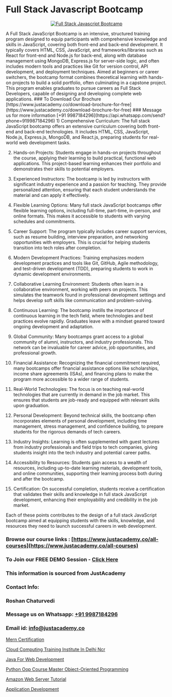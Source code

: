 # Full Stack Javascript Bootcamp

<p align="center">
  <a href="https://justacademy.co/program-detail/full-stack-web-development">
    <img src="https://justacademy.co/storage2/program_images/1704700371.webp" alt="Full Stack Javascript Bootcamp">
  </a>
</p>
A Full Stack JavaScript Bootcamp is an intensive, structured training program designed to equip participants with comprehensive knowledge and skills in JavaScript, covering both front-end and back-end development. It typically covers HTML, CSS, JavaScript, and frameworks/libraries such as React for front-end and Node.js for back-end, along with database management using MongoDB, Express.js for server-side logic, and often includes modern tools and practices like Git for version control, API development, and deployment techniques. Aimed at beginners or career switchers, the bootcamp format combines theoretical learning with hands-on projects to build a solid portfolio, often culminating in a capstone project. This program enables graduates to pursue careers as Full Stack Developers, capable of designing and developing complete web applications.
### To Download Our Brochure [https://www.justacademy.co/download-brochure-for-free](https://www.justacademy.co/download-brochure-for-free)
### Message us for more information [+91 9987184296](https://api.whatsapp.com/send?phone=919987184296)
1) Comprehensive Curriculum: The full stack JavaScript bootcamp offers an extensive curriculum covering both front-end and back-end technologies. It includes HTML, CSS, JavaScript, Node.js, Express.js, MongoDB, and React.js, preparing students for real-world web development tasks.

2) Hands-on Projects: Students engage in hands-on projects throughout the course, applying their learning to build practical, functional web applications. This project-based learning enhances their portfolio and demonstrates their skills to potential employers.

3) Experienced Instructors: The bootcamp is led by instructors with significant industry experience and a passion for teaching. They provide personalized attention, ensuring that each student understands the material and can apply it effectively.

4) Flexible Learning Options: Many full stack JavaScript bootcamps offer flexible learning options, including full-time, part-time, in-person, and online formats. This makes it accessible to students with varying schedules and commitments.

5) Career Support: The program typically includes career support services, such as resume building, interview preparation, and networking opportunities with employers. This is crucial for helping students transition into tech roles after completion.

6) Modern Development Practices: Training emphasizes modern development practices and tools like Git, GitHub, Agile methodology, and test-driven development (TDD), preparing students to work in dynamic development environments.

7) Collaborative Learning Environment: Students often learn in a collaborative environment, working with peers on projects. This simulates the teamwork found in professional development settings and helps develop soft skills like communication and problem-solving.

8) Continuous Learning: The bootcamp instills the importance of continuous learning in the tech field, where technologies and best practices evolve rapidly. Graduates leave with a mindset geared toward ongoing development and adaptation.

9) Global Community: Many bootcamps grant access to a global community of alumni, instructors, and industry professionals. This network can be invaluable for career advice, job opportunities, and professional growth.

10) Financial Assistance: Recognizing the financial commitment required, many bootcamps offer financial assistance options like scholarships, income share agreements (ISAs), and financing plans to make the program more accessible to a wider range of students.

11) Real-World Technologies: The focus is on teaching real-world technologies that are currently in demand in the job market. This ensures that students are job-ready and equipped with relevant skills upon graduation.

12) Personal Development: Beyond technical skills, the bootcamp often incorporates elements of personal development, including time management, stress management, and confidence building, to prepare students for the rigorous demands of tech careers.

13) Industry Insights: Learning is often supplemented with guest lectures from industry professionals and field trips to tech companies, giving students insight into the tech industry and potential career paths.

14) Accessibility to Resources: Students gain access to a wealth of resources, including up-to-date learning materials, development tools, and online communities, supporting their learning process both during and after the bootcamp.

15) Certification: On successful completion, students receive a certification that validates their skills and knowledge in full stack JavaScript development, enhancing their employability and credibility in the job market. 

Each of these points contributes to the design of a full stack JavaScript bootcamp aimed at equipping students with the skills, knowledge, and resources they need to launch successful careers in web development.

### Browse our course links : [https://www.justacademy.co/all-courses](https://www.justacademy.co/all-courses) 
### To Join our FREE DEMO Session - [Click Here](https://www.justacademy.co/register-for-course-demo)


### This information is sourced from JustAcademy
### Contact Info:
### Roshan Chaturvedi
### Message us on Whatsapp: [+91 9987184296](https://api.whatsapp.com/send?phone=919987184296)
### Email id: [info@justacademy.co](mailto:info@justacademy.co)
                
[Mern Certification](https://www.linkedin.com/pulse/mern-certification-justacademy-chandigarh-z6y1e/)

[Cloud Computing Training Institute In Delhi Ncr](https://www.linkedin.com/pulse/cloud-computing-training-institute-delhi-ncr-justacademy-pune-vsqhc?trackingId=MHlUiYGqukMTVd7h3q%2B%2Bsw%3D%3D&lipi=urn%3Ali%3Apage%3Ad_flagship3_company_admin%3BVDf%2FJ3L7TWm0o%2FfSLXyFIg%3D%3D)

[Java For Web Development](https://medium.com/@ranepooja/java-for-web-development-fac2ede2d10f)

[Python Oop Course Master Object-Oriented Programming](https://medium.com/@shivamja27/python-oop-course-master-object-oriented-programming-7ec2dec94d62)

[Amazon Web Server Tutorial](https://justacademyin.github.io/justacademy/amazon-web-server-tutorial)

[Application Development](https://justacademyin.github.io/Articles/Application-Development)

